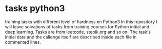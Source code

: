 # tasks python3
training tasks with different level of hardness on Python3
In this repository I will leave solvations of tasks from training courses for Python initial and deep learning. Tasks are from leetcode, stepik.org and so on.
The task's initial data and the callenge itself are described inside each file in commented lines. 

